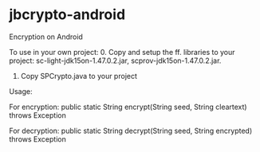 jbcrypto-android
================

Encryption on Android

To use in your own project:
0. Copy and setup the ff. libraries to your project: sc-light-jdk15on-1.47.0.2.jar, scprov-jdk15on-1.47.0.2.jar.
1. Copy SPCrypto.java to your project

Usage:

For encryption:
public static String encrypt(String seed, String cleartext) throws Exception

For decryption:
public static String decrypt(String seed, String encrypted) throws Exception